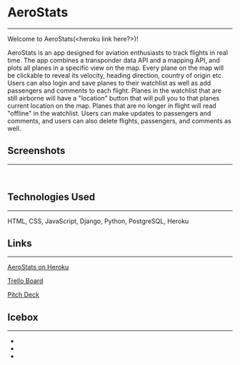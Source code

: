 # AeroStats
---------------
Welcome to AeroStats(<heroku link here?>)!   

AeroStats is an app designed for aviation enthusiasts to track flights in real time. The app combines a transponder data API and a mapping API, and plots all planes in a specific view on the map. Every plane on the map will be clickable to reveal its velocity, heading direction, country of origin etc. Users can also login and save planes to their watchlist as well as add passengers and comments to each flight. Planes in the watchlist that are still airborne will have a "location" button that will pull you to that planes current location on the map. Planes that are no longer in flight will read "offline" in the watchlist. Users can make updates to passengers and comments, and users can also delete flights, passengers, and comments as well.


## Screenshots
---------------
<img> <img> <img>

## Technologies Used
---------------
HTML, CSS, JavaScript, Django, Python, PostgreSQL, Heroku

## Links
---------------
[AeroStats on Heroku](link)  

[Trello Board](https://trello.com/b/ntnm7eLZ/aerostats)  

[Pitch Deck](https://docs.google.com/presentation/d/1OokqjxLIJFpk5QXpnJqZJByC8e2N8ACztbBrAlIK9Tg/edit#slide=id.p)

## Icebox
---------------
*
*
*

